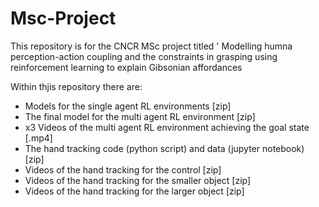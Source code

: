 # Msc-Project
This repository is for the CNCR MSc project titled ' Modelling humna perception-action coupling and the constraints in grasping using reinforcement learning to explain Gibsonian affordances

Within thjis repository there are:
- Models for the single agent RL environments [zip]
- The final model for the multi agent RL environment [zip]
- x3 Videos of the multi agent RL environment achieving the goal state  [.mp4]
- The hand tracking code (python script) and data (jupyter notebook)    [zip]
- Videos of the hand tracking for the control [zip]
- Videos of the hand tracking for the smaller object [zip]
- Videos of the hand tracking for the larger object [zip]
